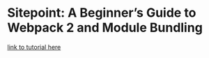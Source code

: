 # Sitepoint: A Beginner’s Guide to Webpack 2 and Module Bundling #
[link to tutorial here](https://www.sitepoint.com/beginners-guide-to-webpack-2-and-module-bundling/)  
